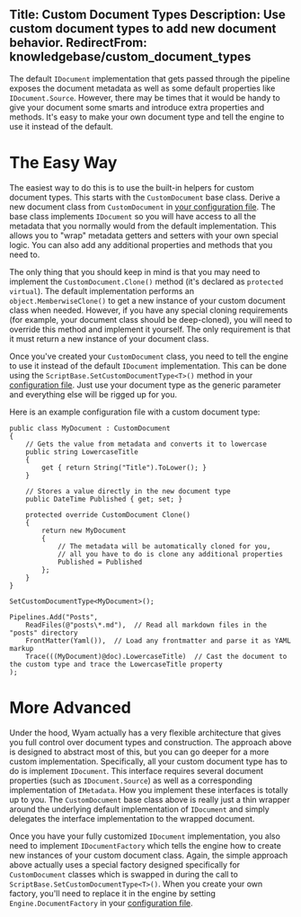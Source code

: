 Title: Custom Document Types
Description: Use custom document types to add new document behavior.
RedirectFrom: knowledgebase/custom_document_types
---
The default `IDocument` implementation that gets passed through the pipeline exposes the document metadata as well as some default properties like `IDocument.Source`. However, there may be times that it would be handy to give your document some smarts and introduce extra properties and methods. It's easy to make your own document type and tell the engine to use it instead of the default.

# The Easy Way

The easiest way to do this is to use the built-in helpers for custom document types. This starts with the `CustomDocument` base class. Derive a new document class from `CustomDocument` in [your configuration file](/docs/usage/configuration). The base class implements `IDocument` so you will have access to all the metadata that you normally would from the default implementation. This allows you to "wrap" metadata getters and setters with your own special logic. You can also add any additional properties and methods that you need to.

The only thing that you should keep in mind is that you may need to implement the `CustomDocument.Clone()` method (it's declared as `protected virtual`). The default implementation performs an `object.MemberwiseClone()` to get a new instance of your custom document class when needed. However, if you have any special cloning requirements (for example, your document class should be deep-cloned), you will need to override this method and implement it yourself. The only requirement is that it must return a new instance of your document class.

Once you've created your `CustomDocument` class, you need to tell the engine to use it instead of the default `IDocument` implementation. This can be done using the `ScriptBase.SetCustomDocumentType<T>()` method in your [configuration file](/docs/usage/configuration). Just use your document type as the generic parameter and everything else will be rigged up for you.

Here is an example configuration file with a custom document type:

```
public class MyDocument : CustomDocument
{
    // Gets the value from metadata and converts it to lowercase
    public string LowercaseTitle
    {
        get { return String("Title").ToLower(); }
    }
    
    // Stores a value directly in the new document type
    public DateTime Published { get; set; }
    
    protected override CustomDocument Clone()
    {
        return new MyDocument
        {
            // The metadata will be automatically cloned for you,
            // all you have to do is clone any additional properties
            Published = Published
        };
    }
}

SetCustomDocumentType<MyDocument>();

Pipelines.Add("Posts",
    ReadFiles(@"posts\*.md"),  // Read all markdown files in the "posts" directory
    FrontMatter(Yaml()),  // Load any frontmatter and parse it as YAML markup
    Trace(((MyDocument)@doc).LowercaseTitle)  // Cast the document to the custom type and trace the LowercaseTitle property
);
```

# More Advanced

Under the hood, Wyam actually has a very flexible architecture that gives you full control over document types and construction. The approach above is designed to abstract most of this, but you can go deeper for a more custom implementation. Specifically, all your custom document type has to do is implement `IDocument`. This interface requires several document properties (such as `IDocument.Source`) as well as a corresponding implementation of `IMetadata`. How you implement these interfaces is totally up to you. The `CustomDocument` base class above is really just a thin wrapper around the underlying default implementation of `IDocument` and simply delegates the interface implementation to the wrapped document.

Once you have your fully customized `IDocument` implementation, you also need to implement `IDocumentFactory` which tells the engine how to create new instances of your custom document class. Again, the simple approach above actually uses a special factory designed specifically for `CustomDocument` classes which is swapped in during the call to `ScriptBase.SetCustomDocumentType<T>()`. When you create your own factory, you'll need to replace it in the engine by setting `Engine.DocumentFactory` in your [configuration file](/docs/usage/configuration).